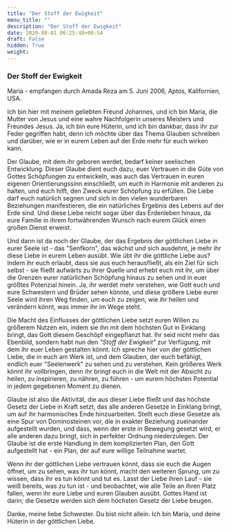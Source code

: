 ```yaml
---
title: "Der Stoff der Ewigkeit"
menu_title: ""
description: "Der Stoff der Ewigkeit"
date: 2020-08-01 06:25:48+00:54
draft: False
hidden: True
weight:
---
```

### Der Stoff der Ewigkeit

Maria - empfangen durch Amada Reza am 5. Juni 2006, Aptos, Kalifornien, USA.

Ich bin hier mit meinem geliebten Freund Johannes, und ich bin Maria, die Mutter von Jesus und eine wahre Nachfolgerin unseres Meisters und Freundes Jesus. Ja, ich bin eure Hüterin, und ich bin dankbar, dass ihr zur Feder gegriffen habt, denn ich möchte über das Thema Glauben schreiben und darüber, wie er in eurem Leben auf der Erde mehr für euch wirken kann.

Der Glaube, mit dem ihr geboren werdet, bedarf keiner seelischen Entwicklung. Dieser Glaube dient euch dazu, euer Vertrauen in die Güte von Gottes Schöpfungen zu entwickeln, was auch das Vertrauen in euren eigenen Orientierungssinn einschließt, um euch in Harmonie mit anderen zu halten, und euch hilft, den Zweck eurer Schöpfung zu erfüllen. Die Liebe darf euch natürlich segnen und sich in den vielen wunderbaren Beziehungen manifestieren, die ein natürliches Ergebnis des Lebens auf der Erde sind. Und diese Liebe reicht sogar über das Erdenleben hinaus, da eure Familie in ihrem fortwährenden Wunsch nach eurem Glück einen großen Dienst erweist.

Und dann ist da noch der Glaube, der das Ergebnis der göttlichen Liebe in eurer Seele ist - das "Senfkorn", das wächst und sich ausdehnt, je mehr ihr diese Liebe in eurem Leben ausübt. Wie übt ihr die göttliche Liebe aus? Indem ihr euch erlaubt, dass sie aus euch herausfließt, als ein Ziel für sich selbst - sie fließt aufwärts zu ihrer Quelle und erhebt euch mit ihr, um über die Grenzen eurer natürlichen Schöpfung hinaus zu sehen und in euer größtes Potenzial hinein. Ja, ihr werdet mehr verstehen, wie Gott euch und eure Schwestern und Brüder sehen könnte, und diese größere Liebe eurer Seele wird ihren Weg finden, um euch zu zeigen, wie ihr heilen und verändern könnt, was immer ihr im Wege steht.

Die Macht des Einflusses der göttlichen Liebe setzt euren Willen zu größerem Nutzen ein, indem sie ihn mit dem höchsten Gut in Einklang bringt, das Gott diesem Geschöpf eingepflanzt hat. Ihr seid nicht mehr das Ebenbild, sondern habt nun den *"Stoff der Ewigkeit"* zur Verfügung, mit dem ihr euer Leben gestalten könnt. Ich spreche hier von der göttlichen Liebe, die in euch am Werk ist, und dem Glauben, der euch befähigt, endlich euer "Seelenwerk" zu sehen und zu verstehen. Kein größeres Werk könnt ihr vollbringen, denn ihr bringt euch in die Welt mit der Absicht zu heilen, zu inspirieren, zu nähren, zu führen - um eurem höchsten Potential in jedem gegebenen Moment zu dienen.

Glaube ist also die Aktivität, die aus dieser Liebe fließt und das höchste Gesetz der Liebe in Kraft setzt, das alle anderen Gesetze in Einklang bringt, um auf ihr harmonisches Ende hinzuarbeiten. Stellt euch diese Gesetze als eine Spur von Dominosteinen vor, die in exakter Beziehung zueinander aufgestellt wurden, und dass, wenn der erste in Bewegung gesetzt wird, er alle anderen dazu bringt, sich in perfekter Ordnung niederzulegen. Der Glaube ist die erste Handlung in dem komplizierten Plan, den Gott aufgestellt hat - ein Plan, der auf eure willige Teilnahme wartet.

Wenn ihr der göttlichen Liebe vertrauen könnt, dass sie euch die Augen öffnet, um zu sehen, was ihr tun könnt, macht den weiteren Sprung, um zu wissen, dass ihr es tun könnt und tut es. Lasst der Liebe ihren Lauf - sie weiß bereits, was zu tun ist - und beobachtet, wie alle Teile an ihren Platz fallen, wenn ihr eure Liebe und euren Glauben ausübt. Gottes Hand ist darin; die Gesetze werden sich dem höchsten Gesetz der Liebe beugen.

Danke, meine liebe Schwester. Du bist nicht allein. Ich bin Maria, und deine Hüterin in der göttlichen Liebe.
